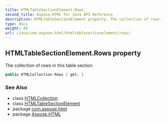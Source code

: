 ```yaml
---
title: HTMLTableSectionElement.Rows
second_title: Aspose.HTML for Java API Reference
description: HTMLTableSectionElement property. The collection of rows in this table section
type: docs
weight: 40
url: /java/com.aspose.html/htmltablesectionelement/rows/
---
```

## HTMLTableSectionElement.Rows property

The collection of rows in this table section.

```java
public HTMLCollection Rows { get; }
```

### See Also

* class [HTMLCollection](../../../com.aspose.html.collections/htmlcollection/)
* class [HTMLTableSectionElement](../)
* package [com.aspose.html](../../htmltablesectionelement/)
* package [Aspose.HTML](../../../)
